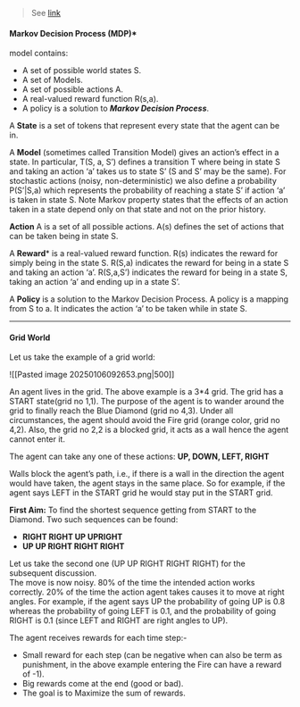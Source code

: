 > See [link](https://www.geeksforgeeks.org/markov-decision-process/?ref=header_outind)

#### **Markov Decision Process (MDP)***
model contains:   
- A set of possible world states S.
- A set of Models.
- A set of possible actions A.
- A real-valued reward function R(s,a).
- A policy is a solution to ***Markov Decision Process***.

A **State** is a set of tokens that represent every state that the agent can be in. 

A **Model** (sometimes called Transition Model) gives an action’s effect in a state. In particular, T(S, a, S’) defines a transition T where being in state S and taking an action ‘a’ takes us to state S’ (S and S’ may be the same). For stochastic actions (noisy, non-deterministic) we also define a probability P(S’|S,a) which represents the probability of reaching a state S’ if action ‘a’ is taken in state S. Note Markov property states that the effects of an action taken in a state depend only on that state and not on the prior history. 

**Action** A is a set of all possible actions. A(s) defines the set of actions that can be taken being in state S. 

A **Reward*** is a real-valued reward function. R(s) indicates the reward for simply being in the state S. R(S,a) indicates the reward for being in a state S and taking an action ‘a’. R(S,a,S’) indicates the reward for being in a state S, taking an action ‘a’ and ending up in a state S’. 

A **Policy** is a solution to the Markov Decision Process. A policy is a mapping from S to a. It indicates the action ‘a’ to be taken while in state S.   

---

#### Grid World
Let us take the example of a grid world: 

![[Pasted image 20250106092653.png|500]]

An agent lives in the grid. The above example is a 3*4 grid. The grid has a START state(grid no 1,1). The purpose of the agent is to wander around the grid to finally reach the Blue Diamond (grid no 4,3). Under all circumstances, the agent should avoid the Fire grid (orange color, grid no 4,2). Also, the grid no 2,2 is a blocked grid, it acts as a wall hence the agent cannot enter it. 

The agent can take any one of these actions: **UP, DOWN, LEFT, RIGHT** 

Walls block the agent’s path, i.e., if there is a wall in the direction the agent would have taken, the agent stays in the same place. So for example, if the agent says LEFT in the START grid he would stay put in the START grid. 

**First Aim:** To find the shortest sequence getting from START to the Diamond. Two such sequences can be found: 

- **RIGHT RIGHT UP UPRIGHT**
- **UP UP RIGHT RIGHT RIGHT**

Let us take the second one (UP UP RIGHT RIGHT RIGHT) for the subsequent discussion.   
The move is now noisy. 80% of the time the intended action works correctly. 20% of the time the action agent takes causes it to move at right angles. For example, if the agent says UP the probability of going UP is 0.8 whereas the probability of going LEFT is 0.1, and the probability of going RIGHT is 0.1 (since LEFT and RIGHT are right angles to UP). 

The agent receives rewards for each time step:- 

- Small reward for each step (can be negative when can also be term as punishment, in the above example entering the Fire can have a reward of -1).
- Big rewards come at the end (good or bad).
- The goal is to Maximize the sum of rewards.